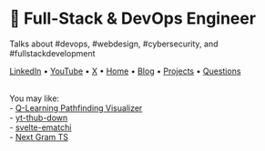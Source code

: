 # 🚀 Full-Stack & DevOps Engineer

Talks about #devops,  #webdesign, #cybersecurity, and #fullstackdevelopment<br />

<a target="_blank" href="https://www.linkedin.com/in/ala-garbaa/">LinkedIn</a> •
<a target="_blank" href="https://www.youtube.com/@ala.garbaa">YouTube</a> •
<a target="_blank" href="https://twitter.com/ala_garbaa_pro">X</a> •
<a target="_blank" href="https://www.alagarbaa.com/">Home</a> •
<a target="_blank" href="https://www.alagarbaa.com/blog/">Blog</a> •
<a target="_blank" href="https://www.alagarbaa.com/projects/">Projects</a> •
<a target="_blank" href="https://www.alagarbaa.com/questions/">Questions</a>

<br  />
You may like:   <br  />
- <a href="https://sv5ql.vercel.app/"><u>Q-Learning Pathfinding Visualizer</u></a> <br  />
- <a href="https://yt-thub-down.vercel.app/"><u>yt-thub-down</u></a> <br  />
- <a href="https://svelte-ematchi.vercel.app/"><u>svelte-ematchi</u></a> <br  />
- <a href="https://nextgramts.vercel.app/"><u>Next Gram TS</u></a> <br  />

